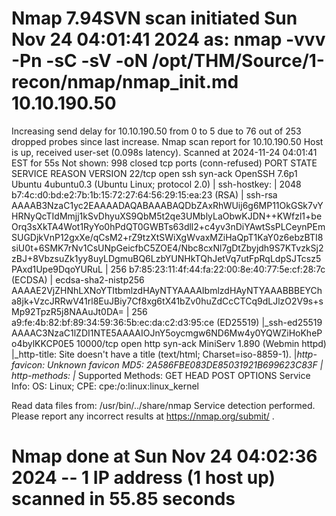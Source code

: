 # Nmap 7.94SVN scan initiated Sun Nov 24 04:01:41 2024 as: nmap -vvv -Pn -sC -sV -oN /opt/THM/Source/1-recon/nmap/nmap_init.md 10.10.190.50
Increasing send delay for 10.10.190.50 from 0 to 5 due to 76 out of 253 dropped probes since last increase.
Nmap scan report for 10.10.190.50
Host is up, received user-set (0.098s latency).
Scanned at 2024-11-24 04:01:41 EST for 55s
Not shown: 998 closed tcp ports (conn-refused)
PORT      STATE SERVICE REASON  VERSION
22/tcp    open  ssh     syn-ack OpenSSH 7.6p1 Ubuntu 4ubuntu0.3 (Ubuntu Linux; protocol 2.0)
| ssh-hostkey: 
|   2048 b7:4c:d0:bd:e2:7b:1b:15:72:27:64:56:29:15:ea:23 (RSA)
| ssh-rsa AAAAB3NzaC1yc2EAAAADAQABAAABAQDbZAxRhWUij6g6MP11OkGSk7vYHRNyQcTIdMmjj1kSvDhyuXS9QbM5t2qe3UMblyLaObwKJDN++KWfzl1+beOrq3sXkTA4Wot1RyYo0hPdQT0GWBTs63dll2+c4yv3nDiYAwtSsPLCeynPEmSUGDjkVnP12gxXe/qCsM2+rZ9tzXtSWiXgWvaxMZiHaQpT1KaY0z6ebzBTI8siU0t+6SMK7rNv1CsUNpGeicfbC5ZOE4/Nbc8cxNl7gDtZbyjdh9S7KTvzkSj2zBJ+8VbzsuZk1yy8uyLDgmuBQ6LzbYUNHkTQhJetVq7utFpRqLdpSJTcsz5PAxd1Upe9DqoYURuL
|   256 b7:85:23:11:4f:44:fa:22:00:8e:40:77:5e:cf:28:7c (ECDSA)
| ecdsa-sha2-nistp256 AAAAE2VjZHNhLXNoYTItbmlzdHAyNTYAAAAIbmlzdHAyNTYAAABBBEYCha8jk+VzcJRRwV41rl8EuJBiy7Cf8xg6tX41bZv0huZdCcCTCq9dLJlzO2V9s+sMp92TpzR5j8NAAuJt0DA=
|   256 a9:fe:4b:82:bf:89:34:59:36:5b:ec:da:c2:d3:95:ce (ED25519)
|_ssh-ed25519 AAAAC3NzaC1lZDI1NTE5AAAAIOJnY5oycmgw6ND6Mw4y0YQWZiHoKhePo4bylKKCP0E5
10000/tcp open  http    syn-ack MiniServ 1.890 (Webmin httpd)
|_http-title: Site doesn't have a title (text/html; Charset=iso-8859-1).
|_http-favicon: Unknown favicon MD5: 2A586FBE083DE85031921B699623C83F
| http-methods: 
|_  Supported Methods: GET HEAD POST OPTIONS
Service Info: OS: Linux; CPE: cpe:/o:linux:linux_kernel

Read data files from: /usr/bin/../share/nmap
Service detection performed. Please report any incorrect results at https://nmap.org/submit/ .
# Nmap done at Sun Nov 24 04:02:36 2024 -- 1 IP address (1 host up) scanned in 55.85 seconds
